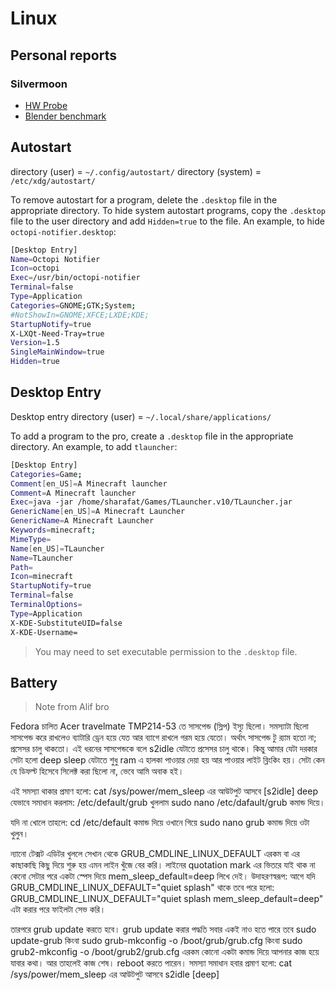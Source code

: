 # Linux

## Personal reports

### Silvermoon

- [HW Probe](https://linux-hardware.org/?probe=c2bd74626f)
- [Blender benchmark](https://opendata.blender.org/benchmarks/602eeea9-c154-44ff-a61f-cd731cfecb29/)

## Autostart

directory (user) = `~/.config/autostart/`
directory (system) = `/etc/xdg/autostart/`

To remove autostart for a program, delete the `.desktop` file in the appropriate directory.
To hide system autostart programs, copy the `.desktop` file to the user directory and add `Hidden=true` to the file.
An example, to hide `octopi-notifier.desktop`:

```bash
[Desktop Entry]
Name=Octopi Notifier
Icon=octopi
Exec=/usr/bin/octopi-notifier
Terminal=false
Type=Application
Categories=GNOME;GTK;System;
#NotShowIn=GNOME;XFCE;LXDE;KDE;
StartupNotify=true
X-LXQt-Need-Tray=true
Version=1.5
SingleMainWindow=true
Hidden=true
```

## Desktop Entry

Desktop entry directory (user) = `~/.local/share/applications/`

To add a program to the pro, create a `.desktop` file in the appropriate directory.
An example, to add `tlauncher`:

```bash
[Desktop Entry]
Categories=Game;
Comment[en_US]=A Minecraft launcher
Comment=A Minecraft launcher
Exec=java -jar /home/sharafat/Games/TLauncher.v10/TLauncher.jar
GenericName[en_US]=A Minecraft Launcher
GenericName=A Minecraft Launcher
Keywords=minecraft;
MimeType=
Name[en_US]=TLauncher
Name=TLauncher
Path=
Icon=minecraft
StartupNotify=true
Terminal=false
TerminalOptions=
Type=Application
X-KDE-SubstituteUID=false
X-KDE-Username=
```

> You may need to set executable permission to the `.desktop` file.

## Battery

> Note from Alif bro

Fedora চালিত Acer travelmate TMP214-53 তে সাসপেন্ড (স্লিপ) ইস্যু ছিলো।
সমস্যাটা ছিলো সাসপেন্ড করে রাখলেও ব্যাটারি ড্রেন হয়ে যেত আর ব্যাগে রাখলে গরম হয়ে যেতো। অর্থাৎ সাসপেন্ড টু র‌্যাম হতো না; প্রসেসর চালু থাকতো। এই ধরনের সাসপেন্ডকে বলে s2idle যেটাতে প্রসেসর চালু থাকে। কিন্তু আমার যেটা দরকার সেটা হলো deep sleep যেটাতে শুধু ram এ হালকা পাওয়ার দেয়া হয় আর পাওয়ার লাইট ব্লিংকিং হয়। সেটা কেন যে ডিফল্ট হিসেবে সিলেক্ট করা ছিলো না, ভেবে আমি অবাক হই।

এই সমস্যা থাকার প্রমাণ হলো: cat /sys/power/mem_sleep এর আউটপুট আসবে [s2idle] deep
যেভাবে সমাধান করলাম:
/etc/default/grub খুললাম sudo nano /etc/dafault/grub কমান্ড দিয়ে।

যদি না খোলে তাহলে: cd /etc/default কমান্ড দিয়ে ওখানে গিয়ে sudo nano grub কমান্ড দিয়ে ওটা খুলুন।

ন্যানো টেক্সট এডিটর খুললে সেখান থেকে GRUB_CMDLINE_LINUX_DEFAULT এরকম বা এর কাছাকাছি কিছু দিয়ে শুরু হয় এমন লাইন খুঁজে বের করি।
লাইনের quotation mark এর ভিতরে যাই থাক না কেনো সেটার পরে একটা স্পেস দিয়ে  mem_sleep_default=deep  লিখে দেই।
উদাহরণস্বরূপ: আগে যদি GRUB_CMDLINE_LINUX_DEFAULT="quiet splash" থাকে তবে পরে হলো: GRUB_CMDLINE_LINUX_DEFAULT="quiet splash mem_sleep_default=deep"
এটা করার পরে ফাইলটা সেভ করি।

তারপরে grub update করতে হবে। grub update করার পদ্ধতি সবার একই নাও হতে পারে তবে sudo update-grub কিংবা sudo grub-mkconfig -o /boot/grub/grub.cfg কিংবা sudo grub2-mkconfig -o /boot/grub2/grub.cfg এরকম কোনো একটা কমান্ড দিয়ে আপনার কাজ হয়ে যাবার কথা। আর তাহলেই কাজ শেষ। 
reboot করতে পারেন।
সমস্যা সমাধান হবার প্রমাণ হলো: cat /sys/power/mem_sleep এর আউটপুট আসবে s2idle [deep]